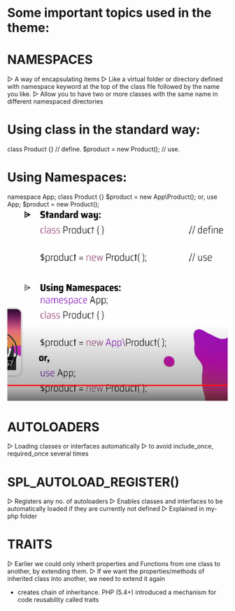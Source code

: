 # Some important topics used in the theme:

# NAMESPACES
▷ A way of encapsulating items
▷ Like a virtual folder or directory defined with
namespace keyword at the top of the class file
followed by the name you like.
▷ Allow you to have two or more classes with the
same name in different namespaced directories

# Using class in the standard way:
class Product {} // define.
$product = new Product(); // use.

# Using Namespaces:
namespace App;
class Product {}
$product = new App\Product();
or,
use App;
$product = new Product();
![alt text](<Screenshot 2024-05-23 103753.png>)
# AUTOLOADERS
▷ Loading classes or interfaces automatically
▷ to avoid include_once, required_once several times

# SPL_AUTOLOAD_REGISTER()
▷ Registers any no. of autoloaders
▷ Enables classes and interfaces to be automatically
loaded if they are currently not defined
▷ Explained in my-php folder

# TRAITS
▷ Earlier we could only inherit properties and
Functions from one class to another, by
extending them.
▷ If we want the properties/methods of inherited
class into another, we need to extend it again
- creates chain of inheritance.
PHP (5.4+) introduced a mechanism for code
reusability called traits
